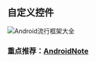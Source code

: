 ## 自定义控件
![Android流行框架大全](https://raw.githubusercontent.com/jeterlee/android-dev-note/master/images/View%E7%9A%84%E7%BB%98%E5%88%B6%E6%B5%81%E7%A8%8B.jpeg)

### 重点推荐：[AndroidNote](https://github.com/GcsSloop/AndroidNote)